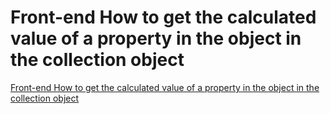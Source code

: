 # Front-end How to get the calculated value of a property in the object in the collection object
[Front-end How to get the calculated value of a property in the object in the collection object](https://aiwithcloud.com/2022/09/19/front_end_how_to_get_the_calculated_value_of_a_property_in_the_object_in_the_collection_object/)